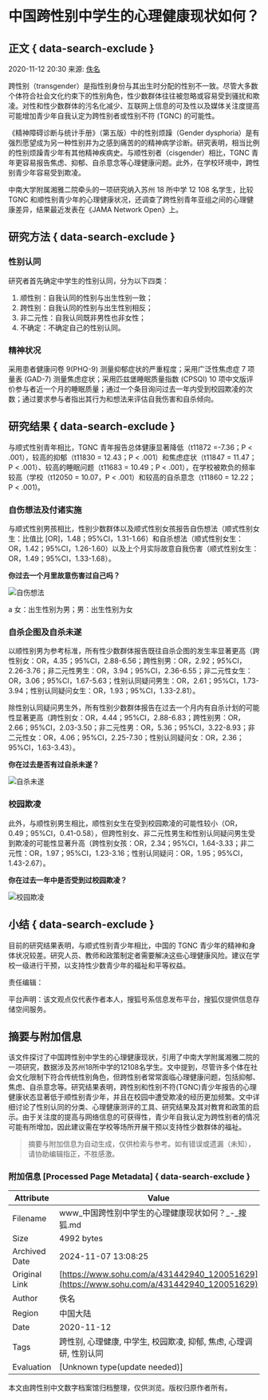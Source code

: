 # 中国跨性别中学生的心理健康现状如何？

## 正文 { data-search-exclude }


2020-11-12 20:30 来源: [佚名](https://www.sohu.com/?spm=smpc.content-abroad.content.1.1730984841556LwvSGzf)

跨性别（transgender）是指性别身份与其出生时分配的性别不一致。尽管大多数个体符合社会文化约束下的性别角色，性少数群体往往被忽略或容易受到骚扰和欺凌。对性和性少数群体的污名化减少、互联网上信息的可及性以及媒体关注度提高可能增加青少年自我认定为跨性别者或性别不符 (TGNC) 的可能性。

《精神障碍诊断与统计手册》（第五版）中的性别烦躁（Gender dysphoria）是有强烈愿望成为另一种性别并为之感到痛苦的的精神病学诊断。研究表明，相当比例的性别烦躁青少年有其他精神疾病史。与顺性别者（cisgender）相比，TGNC 青年更容易报告焦虑、抑郁、自杀意念等心理健康问题。此外，在学校环境中，跨性别青少年容易受到欺凌。

中南大学附属湘雅二院牵头的一项研究纳入苏州 18 所中学 12 108 名学生，比较 TGNC 和顺性别青少年的心理健康状况，还调查了跨性别青年亚组之间的心理健康差异，结果最近发表在《JAMA Network Open》上。

## 研究方法 { data-search-exclude }

### 性别认同

研究者首先确定中学生的性别认同，分为以下四类：

1. 顺性别：自我认同的性别与出生性别一致；
2. 跨性别：自我认同的性别与出生性别相反；
3. 非二元性：自我认同既非男性也非女性；
4. 不确定：不确定自己的性别认同。

### 精神状况

采用患者健康问卷 9(PHQ-9) 测量抑郁症状的严重程度；采用广泛性焦虑症 7 项量表 (GAD-7) 测量焦虑症状；采用匹兹堡睡眠质量指数 (CPSQI) 10 项中文版评价参与者近一个月的睡眠质量；通过一个条目询问过去一年内受到校园欺凌的次数；通过要求参与者指出其行为和想法来评估自我伤害和自杀倾向。

## 研究结果 { data-search-exclude }

与顺式性别青年相比，TGNC 青年报告总体健康显著降低（t11872 =-7.36；P < .001），较高的抑郁（t11830 = 12.43；P < .001）和焦虑症状（t11847 = 11.47；P < .001）、较高的睡眠问题（t11683 = 10.49；P < .001），在学校被欺负的频率较高（学校（t12050 = 10.07，P < .001）和较高的自杀意念（t11860 = 12.22；P < .001)。

### 自伤想法及付诸实施

与顺式性别男孩相比，性别少数群体以及顺式性别女孩报告自伤想法（顺式性别女生：比值比 \[OR\]，1.48；95%CI，1.31-1.66）和自杀想法（顺式性别女生：OR，1.42；95%CI，1.26-1.60）以及上个月实际故意自我伤害（顺式性别女生：OR，1.49；95%CI，1.33-1.68）。

**你过去一个月里故意伤害过自己吗？**

![自伤想法](http://p9.itc.cn/q_70/images03/20201112/1681b651beec446ea847fa3f2fa7252c.png)

a 女：出生性别为男；男：出生性别为女

### 自杀企图及自杀未遂

以顺性别男为参考标准，所有性少数群体报告既往自杀企图的发生率显著更高（跨性别女：OR，4.35；95%CI，2.88-6.56；跨性别男：OR，2.92；95%CI，2.26-3.76；非二元性男生：OR，3.94；95%CI，2.36-6.55；非二元性女生：OR，3.06；95%CI，1.67-5.63；性别认同疑问男生：OR，2.61；95%CI，1.73-3.94；性别认同疑问女生：OR，1.93；95%CI，1.33-2.81）。

除性别认同疑问男生外，所有性别少数群体报告在过去一个月内有自杀计划的可能性显著更高（跨性别女：OR，4.44；95%CI，2.88-6.83；跨性别男：OR，2.66；95%CI，2.03-3.50；非二元性男：OR，5.36；95%CI，3.22-8.93；非二元性女：OR，4.06；95%CI，2.25-7.30；性别认同疑问女：OR，2.36；95%CI，1.63-3.43）。

**你在过去是否有过自杀未遂？**

![自杀未遂](http://p6.itc.cn/q_70/images03/20201112/6d987f7923ae464287d4e5a7520300e5.png)

### 校园欺凌

此外，与顺性别男生相比，顺性别女生在受到校园欺凌的可能性较小（OR，0.49；95%CI，0.41-0.58），但跨性别女、非二元性男生和性别认同疑问男生受到欺凌的可能性显著升高（跨性别女孩：OR，2.34；95%CI，1.64-3.33；非二元性：OR，1.97；95%CI，1.23-3.16；性别认同疑问：OR，1.95；95%CI，1.43-2.67）。

**你在过去一年中是否受到过校园欺凌？**

![校园欺凌](http://p4.itc.cn/q_70/images03/20201112/46eb38ec9d0347a498db0ba00f22320e.png)

## 小结 { data-search-exclude }

目前的研究结果表明，与顺式性别青少年相比，中国的 TGNC 青少年的精神和身体状况较差。研究人员、教师和政策制定者需要解决这些心理健康风险。建议在学校一级进行干预，以支持性少数青少年的福祉和平等权益。 

责任编辑：

平台声明：该文观点仅代表作者本人，搜狐号系信息发布平台，搜狐仅提供信息存储空间服务。

## 摘要与附加信息

<!-- tcd_abstract -->
该文件探讨了中国跨性别中学生的心理健康现状，引用了中南大学附属湘雅二院的一项研究，数据涉及苏州18所中学的12108名学生。文中提到，尽管许多个体在社会文化限制下符合传统性别角色，但跨性别者常常面临心理健康问题，包括抑郁、焦虑、自杀意念等。研究结果表明，跨性别和性别不符(TGNC)青少年报告的心理健康状态显著低于顺性别青少年，并且在校园中遭受欺凌的经历更加频繁。文中详细讨论了性别认同的分类、心理健康测评的工具、研究结果及其对教育和政策的启示。由于关注度的提高与网络信息的可获得性，青少年自我认定为跨性别者的情况可能有所增加，因此建议需在学校等场所开展干预以支持性少数群体的福祉。
<!-- tcd_abstract_end -->

> 摘要与附加信息为自动生成，仅供检索与参考。如有错误或遗漏（未知），请协助编辑指正，不胜感激。

### 附加信息 [Processed Page Metadata] { data-search-exclude }

| Attribute       | Value                                  |
|-----------------|----------------------------------------|
| Filename        | www_中国跨性别中学生的心理健康现状如何？_-_搜狐.md                             |
| Size            | 4992 bytes                           |
| Archived Date   | 2024-11-07 13:08:25                             |
| Original Link   | [https://www.sohu.com/a/431442940_120051629](https://www.sohu.com/a/431442940_120051629)                       |
| Author          | 佚名                               |
| Region          | 中国大陆                               |
| Date            | 2020-11-12                                 |
| Tags            | 跨性别, 心理健康, 中学生, 校园欺凌, 抑郁, 焦虑, 心理调研, 性别认同                                 |
| Evaluation            | [Unknown type(update needed)]                                 |
<!-- tcd_table_end -->

本文由跨性别中文数字档案馆归档整理，仅供浏览。版权归原作者所有。
